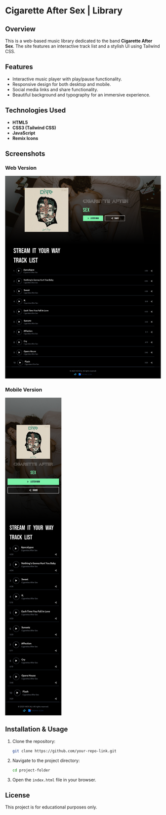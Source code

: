 # Cigarette After Sex | Library

## Overview
This is a web-based music library dedicated to the band **Cigarette After Sex**. The site features an interactive track list and a stylish UI using Tailwind CSS.

## Features
- Interactive music player with play/pause functionality.
- Responsive design for both desktop and mobile.
- Social media links and share functionality.
- Beautiful background and typography for an immersive experience.

## Technologies Used
- **HTML5**
- **CSS3 (Tailwind CSS)**
- **JavaScript**
- **Remix Icons**

## Screenshots
### Web Version
![Web Version](./images/web-version.png)

### Mobile Version
![Mobile Version](./images/mobile-version.png)

## Installation & Usage
1. Clone the repository:
   ```sh
   git clone https://github.com/your-repo-link.git
   ```
2. Navigate to the project directory:
   ```sh
   cd project-folder
   ```
3. Open the `index.html` file in your browser.

## License
This project is for educational purposes only.
